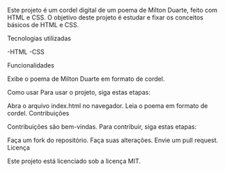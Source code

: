 Este projeto é um cordel digital de um poema de Milton Duarte, feito com HTML e CSS. O objetivo deste projeto é estudar e fixar os conceitos básicos de HTML e CSS.

  Tecnologias utilizadas
  
-HTML
-CSS

  Funcionalidades

Exibe o poema de Milton Duarte em formato de cordel.

Como usar
Para usar o projeto, siga estas etapas:

Abra o arquivo index.html no navegador.
Leia o poema em formato de cordel.
Contribuições

Contribuições são bem-vindas. Para contribuir, siga estas etapas:

Faça um fork do repositório.
Faça suas alterações.
Envie um pull request.
Licença

Este projeto está licenciado sob a licença MIT.

